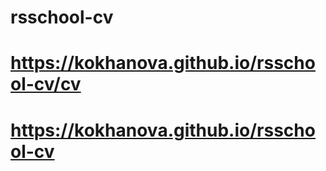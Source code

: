 # rsschool-cv
# https://kokhanova.github.io/rsschool-cv/cv
# https://kokhanova.github.io/rsschool-cv
